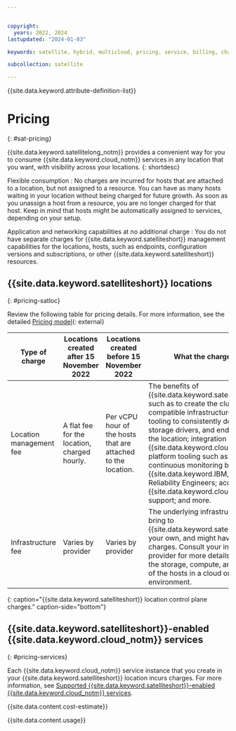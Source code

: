 ```yaml
---


copyright:
  years: 2022, 2024
lastupdated: "2024-01-03"

keywords: satellite, hybrid, multicloud, pricing, service, billing, charges

subcollection: satellite

---
```


{{site.data.keyword.attribute-definition-list}}


# Pricing 
{: #sat-pricing}

{{site.data.keyword.satellitelong_notm}} provides a convenient way for you to consume {{site.data.keyword.cloud_notm}} services in any location that you want, with visibility across your locations.
{: shortdesc}

Flexible consumption
:    No charges are incurred for hosts that are attached to a location, but not assigned to a resource. You can have as many hosts waiting in your location without being charged for future growth. As soon as you unassign a host from a resource, you are no longer charged for that host. Keep in mind that hosts might be automatically assigned to services, depending on your setup.

Application and networking capabilities at no additional charge
:   You do not have separate charges for {{site.data.keyword.satelliteshort}} management capabilities for the locations, hosts, such as endpoints, configuration versions and subscriptions, or other {{site.data.keyword.satelliteshort}} resources.

## {{site.data.keyword.satelliteshort}} locations
{: #pricing-satloc}

Review the following table for pricing details. For more information, see the detailed [Pricing model](https://cloud.ibm.com/satellite/overview){: external}

| Type of charge | Locations created after 15 November 2022 | Locations created before 15 November 2022 | What the charge covers |
| --- | --- | --- | --- |
| Location management fee | A flat fee for the location, charged hourly. | Per vCPU hour of the hosts that are attached to the location. | The benefits of {{site.data.keyword.satellitelong_notm}}, such as to create the cluster on any compatible infrastructure that you want; tooling to consistently deploy apps, storage drivers, and endpoints across the location; integration with {{site.data.keyword.cloud_notm}} platform tooling such as IAM; continuous monitoring by {{site.data.keyword.IBM_notm}} Site Reliability Engineers; access to {{site.data.keyword.cloud_notm}} support; and more.  |
| Infrastructure fee | Varies by provider | Varies by provider | The underlying infrastructure that you bring to {{site.data.keyword.satelliteshort}} is your own, and might have its own charges. Consult your infrastructure provider for more details, such as about the storage, compute, and networking of the hosts in a cloud or on-prem environment. |
{: caption="{{site.data.keyword.satelliteshort}} location control plane charges." caption-side="bottom"}

## {{site.data.keyword.satelliteshort}}-enabled {{site.data.keyword.cloud_notm}} services
{: #pricing-services}

Each {{site.data.keyword.cloud_notm}} service instance that you create in your {{site.data.keyword.satelliteshort}} location incurs charges. For more information, see [Supported {{site.data.keyword.satelliteshort}}-enabled {{site.data.keyword.cloud_notm}} services](/docs/satellite?topic=satellite-managed-services).

{{site.data.content.cost-estimate}}

{{site.data.content.usage}}


